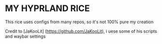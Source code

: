 # MY HYPRLAND RICE
This rice uses configs from many repos, so it's not 100% pure my creation

Credit to [JaKooLit] (https://github.com/JaKooLit), i uese some of his scripts and waybar settings
